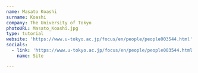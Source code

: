 ```yaml
---
name: Masato Koashi
surname: Koashi
company: The University of Tokyo
photoURL: Masato_Koashi.jpg
type: tutorial
website: 'https://www.u-tokyo.ac.jp/focus/en/people/people003544.html'
socials:
  - link: 'https://www.u-tokyo.ac.jp/focus/en/people/people003544.html'
    name: Site

---
```

